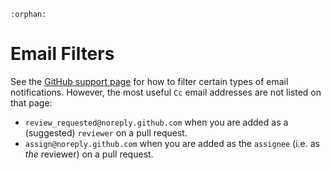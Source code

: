 ```eval_rst
:orphan:
```

# Email Filters

See the [GitHub support page](https://help.github.com/articles/about-email-notifications/)
for how to filter certain types of email notifications. However, the most
useful `Cc` email addresses are not listed on that page:
- `review_requested@noreply.github.com` when you are added as a (suggested) `reviewer` on a pull request.
- `assign@noreply.github.com` when you are added as the `assignee` (i.e. as _the_ reviewer) on a pull request.
